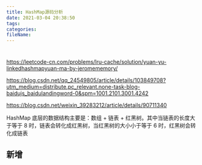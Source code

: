 ```yaml
---
title: HashMap源码分析
date: 2021-03-04 20:38:50
tags:
categories:
fileName:
---
```


#

https://leetcode-cn.com/problems/lru-cache/solution/yuan-yu-linkedhashmapyuan-ma-by-jeromememory/



https://blog.csdn.net/qq_24549805/article/details/103849708?utm_medium=distribute.pc_relevant.none-task-blog-baidujs_baidulandingword-0&spm=1001.2101.3001.4242



https://blog.csdn.net/weixin_39283212/article/details/90711340



HashMap 底层的数据结构主要是：数组 + 链表 + 红黑树。其中当链表的长度大于等于 8 时，链表会转化成红黑树，当红黑树的大小小于等于 6 时，红黑树会转化成链表



## 新增

